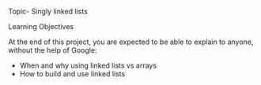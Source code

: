 Topic- Singly linked lists

Learning Objectives

At the end of this project, you are expected to be able to explain to anyone, without the help of Google:
- When and why using linked lists vs arrays
- How to build and use linked lists

